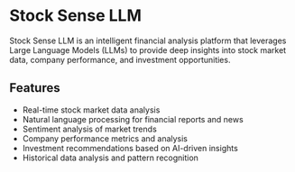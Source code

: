 # Stock Sense LLM

Stock Sense LLM is an intelligent financial analysis platform that leverages Large Language Models (LLMs) to provide deep insights into stock market data, company performance, and investment opportunities.

## Features

- Real-time stock market data analysis
- Natural language processing for financial reports and news
- Sentiment analysis of market trends
- Company performance metrics and analysis
- Investment recommendations based on AI-driven insights
- Historical data analysis and pattern recognition
